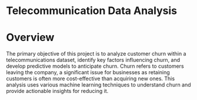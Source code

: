 # Telecommunication Data Analysis

# Overview

The primary objective of this project is to analyze customer churn within a telecommunications dataset, identify key factors influencing churn, and develop predictive models to anticipate churn. Churn refers to customers leaving the company, a significant issue for businesses as retaining customers is often more cost-effective than acquiring new ones. This analysis uses various machine learning techniques to understand churn and provide actionable insights for reducing it.

